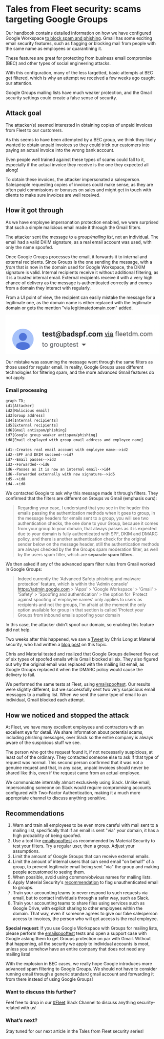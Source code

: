 # Tales from Fleet security: scams targeting Google Groups

Our handbook contains detailed information on how we have configured Google Workspace [to block spam and phishing](https://fleetdm.com/handbook/security#email-security). Gmail has some exciting email security features, such as flagging or blocking mail from people with the same name as employees or quarantining it.

These features are great for protecting from business email compromise (BEC) and other types of social engineering attacks.

With this configuration, many of the less targetted, basic attempts at BEC get filtered, which is why an attempt we received a few weeks ago caught our attention. 

Google Groups mailing lists have much weaker protection, and the Gmail security settings could create a false sense of security.

## Attack goal
The attacker(s) seemed interested in obtaining copies of unpaid invoices from Fleet to our customers. 

As this seems to have been attempted by a BEC group, we think they likely wanted to obtain unpaid invoices so they could trick our customers into paying an actual invoice into the wrong bank account. 

Even people well trained against these types of scams could fall to it, especially if the actual invoice they receive is the one they expected all along!

To obtain these invoices, the attacker impersonated a salesperson. Salespeople requesting copies of invoices could make sense, as they are often paid commissions or bonuses on sales and might get in touch with clients to make sure invoices are well received.

## How it got through
As we have employee impersonation protection enabled, we were surprised that such a simple malicious email made it through the Gmail filters.

The attacker sent the message to a _group/mailing list_, not an individual. The email had a valid DKIM signature, as a real email account was used, with only the name spoofed.

Once Google Groups processes the email, it forwards it to internal and external recipients. Since Groups is the one sending the message, with a *from* that is now in the domain used for Google Workspace, the DKIM signature is valid. Internal recipients receive it without additional filtering, as it is a trusted internal email. External recipients receive it with a very high chance of delivery as the message is authenticated correctly and comes from a domain they interact with regularly.

From a UI point of view, the recipient can easily mistake the message for a legitimate one, as the domain name is either replaced with the legitimate domain or gets the mention "via legitimatedomain.com" added.

![With via added](../website/assets/images/articles/tales-from-fleet-security-google-groups-scams-1-1156x298@2x.png)

Our mistake was assuming the message went through the same filters as those used for regular email. In reality, Google Groups uses different technologies for filtering spam, and the more advanced Gmail features do not apply.


### Email processing

```mermaid
graph TD;
id1[Attacker]
id2[Malicious email]
id3[Group address]
id4[Internal recipients]
id5[External recipients]
id6[Gmail antispam/phishing]
id7[Google group weaker antispam/phishing]
id8[Email displayed with group email address and employee name]

id1--Creates real email account with employee name-->id2
id2--SPF and DKIM succeed-->id7
id7--Email passes-->id3
id3--Forwarded-->id6
id6--Passes as it is now an internal email-->id4
id6--Forwarded externally with new signature-->id5
id5-->id8
id4-->id8

```

We contacted Google to ask why this message made it through filters. They confirmed that the filters are different on Groups vs Gmail (emphasis ours):

> Regarding your case, I understand that you see in the header this emails passing the authentication methods when it goes to group, in the message headers for emails sent to a group, you will see two authentication checks, the one done to your Group, because it comes from your group to your domain, that always passes as it is expected due to your domain is fully authenticated with SPF, DKIM and DMARC policy, and there is another authentication check for the original sender below on the message header, still the authentication methods are always checked by the the Groups spam moderation filter, as well by the users spam filter, which are **separate spam filters**. 

We then asked if any of the advanced spam filter rules from Gmail worked in Google Groups:

> Indeed currently the 'Advanced Safety phishing and malware protection' feature, which is within the 'Admin console' https://admin.google.com > 'Apps' > 'Google Workspace' > 'Gmail' > 'Safety' > 'Spoofing and authentication' > the option for 'Protect against spoofing of employee names' only applies to users as recipients and not the groups, I'm afraid at the moment the only option available for group in that section is called 'Protect your Groups from inbound emails spoofing your domain

In this case, the attacker didn't spoof our domain, so enabling this feature did not help. 

Two weeks after this happened, we saw a [Tweet](https://twitter.com/Centurion/status/1549780307544379392?s=20&t=aehcFzyPfH_56fCLGpRddA) by Chris Long at Material security, who had written a [blog post](https://material.security/blog/identify-google-groups-vulnerable-to-spam-and-spoofing) on this topic.

Chris and Material tested and realized that Google Groups delivered five out of six types of spoofed emails while Gmail blocked all six. They also figured out why the original email was replaced with the mailing list email, as Google Groups replaced it when the DMARC policy would cause the delivery to fail. 

We performed the same tests at Fleet, using [emailspooftest](https://emailspooftest.com/). Our results were slightly different, but we successfully sent two very suspicious email messages to a mailing list. When we sent the same type of email to an individual, Gmail blocked each attempt.

## How we noticed and stopped the attack
At Fleet, we have many excellent employees and contractors with an excellent eye for detail. We share information about potential scams, including phishing messages, over Slack so the entire company is always aware of the suspicious stuff we see.

The person who got the request found it, if not necessarily suspicious, at least ouf of the ordinary. They contacted someone else to ask if that type of request was normal. This second person confirmed that it was not a genuine request and that, in any case, unpaid invoices should never be shared like this, even if the request came from an actual employee.

We communicate internally almost exclusively using Slack. Unlike email, impersonating someone on Slack would require compromising accounts configured with Two-Factor Authentication, making it a much more appropriate channel to discuss anything sensitive.


## Recommendations

1. Warn and train all employees to be even more careful with mail sent to a mailing list, specifically that if an email is sent "via" your domain, it has a high probability of being spoofed.
2. Use a tool like [emailspooftest](https://emailspooftest.com/) as recommended by Material Security to test your filters. Try a regular user, then a group. Adjust your assumptions.
3. Limit the amount of Google Groups that can receive external emails.
4. Limit the amount of internal users that can send email "on behalf" of a group, to prevent legitimate email being sent "via" the group and making people accustomed to seeing them.
4. When possible, avoid using common/obvious names for mailing lists.
5. Apply Material Security's [recommendation](https://material.security/blog/identify-google-groups-vulnerable-to-spam-and-spoofing) to flag unauthenticated email to groups.
6. Train your accounting teams to never respond to such requests via email, but to contact individuals through a safer way, such as Slack.
7. Train your accounting teams to share files using services such as Google Drive, with explicit sharing to other employees within the domain. That way, even if someone agrees to give our fake salesperson access to invoices, the person who will get access is the real employee.

**Special request**: If you use Google Workspace with Groups for mailing lists, please perform the [emailspooftest](https://emailspooftest.com/) tests and open a support case with Google asking them to get Groups protection on par with Gmail. Without that happening, all the security we apply to individual accounts is moot, unless you somehow have an entire company that does not need any mailing lists!

With the explosion in BEC cases, we really hope Google introduces more advanced spam filtering to Google Groups. We should not have to consider running email through a generic standard gmail account and forwarding it from there instead of using Google Groups!

### Want to discuss this further?

Feel free to drop in our [#Fleet](https://fleetdm.com/slack) Slack Channel to discuss anything security-related with us!

### What’s next?

Stay tuned for our next article in the Tales from Fleet security series!

<meta name="category" value="security">
<meta name="authorFullName" value="Guillaume Ross">
<meta name="authorGitHubUsername" value="GuillaumeRoss">
<meta name="publishedOn" value="2022-08-05">
<meta name="articleTitle" value="Tales from Fleet security: scams targeting Google Groups">
<meta name="articleImageUrl" value="../website/assets/images/articles/tales-from-fleet-security-securing-google-workspace-cover-1600x900@2x.jpg">

